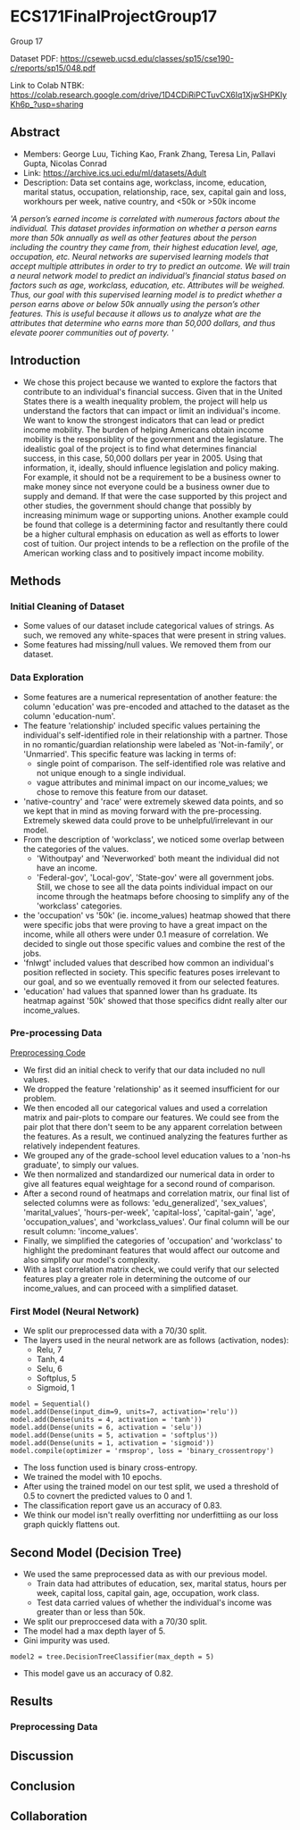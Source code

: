 # ECS171FinalProjectGroup17
Group 17

Dataset PDF: https://cseweb.ucsd.edu/classes/sp15/cse190-c/reports/sp15/048.pdf

Link to Colab NTBK: https://colab.research.google.com/drive/1D4CDiRiPCTuvCX6Iq1XjwSHPKIyKh6p_?usp=sharing 

## Abstract

- Members: George Luu, Tiching Kao, Frank Zhang, Teresa Lin, Pallavi Gupta, Nicolas Conrad
- Link: https://archive.ics.uci.edu/ml/datasets/Adult
- Description: Data set contains age, workclass, income, education, marital status, occupation, relationship, race, sex, capital gain and loss, workhours per week, native country, and <50k or >50k income


_'A person’s earned income is correlated with numerous factors about the individual. This dataset provides information on whether a person earns more than 50k annually as well as other features about the person including the country they came from, their highest education level, age, occupation, etc. Neural networks are supervised learning models that accept multiple attributes in order to try to predict an outcome. We will train a neural network model to predict an individual’s financial status based on factors such as age, workclass, education, etc. Attributes will be weighed. Thus, our goal with this supervised learning model is to predict whether a person earns above or below 50k annually using the person’s other features. This is useful because it allows us to analyze what are the attributes that determine who earns more than 50,000 dollars, and thus elevate poorer communities out of poverty. '_
## Introduction 
- We chose this project because we wanted to explore the factors that contribute to an individual's financial success. Given that in the United States there is a wealth inequality problem, the project will help us understand the factors that can impact or limit an individual's income. We want to know the strongest indicators that can lead or predict income mobility. The burden of helping Americans obtain income mobility is the responsiblity of the government and the legislature. The idealistic goal of the project is to find what determines financial success, in this case, 50,000 dollars per year in 2005. Using that information, it, ideally, should influence legislation and policy making. For example, it should not be a requirement to be a business owner to make money since not everyone could be a business owner due to supply and demand. If that were the case supported by this project and other studies, the government should change that possibly by increasing minimum wage or supporting unions. Another example could be found that college is a determining factor and resultantly there could be a higher cultural emphasis on education as well as efforts to lower cost of tuition. Our project intends to be a reflection on the profile of the American working class and to positively impact income mobility.
## Methods

### Initial Cleaning of Dataset

- Some values of our dataset include categorical values of strings. As such, we removed any white-spaces that were present in string values. 
- Some features had missing/null values. We removed them from our dataset.
### Data Exploration

- Some features are a numerical representation of another feature: the column 'education' was pre-encoded and attached to the dataset as the column 'education-­num'.
- The feature 'relationship' included specific values pertaining the individual's self-identified role in their relationship with a partner. Those in no romantic/guardian relationship were labeled as 'Not-in-family', or 'Unmarried'. This specific feature was lacking in terms of:
    - single point of comparison. The self-identified role was relative and not unique enough to a single individual.
    - vague attributes and minimal impact on our income_values; we chose to remove this feature from our dataset.
- 'native-country' and 'race' were extremely skewed data points, and so we kept that in mind as moving forward with the pre-processing. Extremely skewed data could prove to be unhelpful/irrelevant in our model.
- From the description of 'workclass', we noticed some overlap between the categories of the values. 
    - 'Without­pay' and 'Never­worked' both meant the individual did not have an income.
    - 'Federal-­gov', 'Local-­gov', 'State-­gov' were all government jobs.
    Still, we chose to see all the data points individual impact on our income through the heatmaps before choosing to simplify any of the 'workclass' categories.
- the 'occupation' vs '50k' (ie. income_values) heatmap showed that there were specific jobs that were proving to have a great impact on the income, while all others were under 0.1 measure of correlation. We decided to single out those specific values and combine the rest of the jobs. 
- 'fnlwgt' included values that described how common an individual's position reflected in society. This specific features poses irrelevant to our goal, and so we eventually removed it from our selected features. 
- 'education' had values that spanned lower than hs graduate. Its heatmap against '50k' showed that those specifics didnt really alter our income_values.
### Pre-processing Data

[Preprocessing Code](Preprocessing.ipynb)
- We first did an initial check to verify that our data included no null values.
- We dropped the feature 'relationship' as it seemed insufficient for our problem.
- We then encoded all our categorical values and used a correlation matrix and pair-plots to compare our features. We could see from the pair plot that there don't seem to be any apparent correlation between the features. As a result, we continued analyzing the features further as relatively independent features.
- We grouped any of the grade-school level education values to a 'non-hs graduate', to simply our values.
- We then normalized and standardized our numerical data in order to give all features equal weightage for a second round of comparison.
- After a second round of heatmaps and correlation matrix, our final list of selected columns were as follows: 'edu_generalized', 'sex_values', 'marital_values', 'hours-per-week', 'capital-loss', 'capital-gain', 'age', 'occupation_values', and 'workclass_values'. Our final column will be our result column: 'income_values'.
- Finally, we simplified the categories of 'occupation' and 'workclass' to highlight the predominant features that would affect our outcome and also simplify our model's complexity.
- With a last correlation matrix check, we could verify that our selected features play a greater role in determining the outcome of our income_values, and can proceed with a simplified dataset. 

### First Model (Neural Network)

- We split our preprocessed data with a 70/30 split.
- The layers used in the neural network are as follows (activation, nodes):
    - Relu, 7
    - Tanh, 4
    - Selu, 6
    - Softplus, 5
    - Sigmoid, 1
```
model = Sequential()
model.add(Dense(input_dim=9, units=7, activation='relu'))
model.add(Dense(units = 4, activation = 'tanh'))
model.add(Dense(units = 6, activation = 'selu'))
model.add(Dense(units = 5, activation = 'softplus'))
model.add(Dense(units = 1, activation = 'sigmoid'))
model.compile(optimizer = 'rmsprop', loss = 'binary_crossentropy')
```
- The loss function used is binary cross-entropy.
- We trained the model with 10 epochs.
- After using the trained model on our test split, we used a threshold of 0.5 to covnert the predicted values to 0 and 1.
- The classification report gave us an accuracy of 0.83.
- We think our model isn't really overfitting nor underfittiing as our loss graph quickly flattens out.

## Second Model (Decision Tree)
- We used the same preprocessed data as with our previous model.
	- Train data had attributes of education, sex, marital status, hours per week, capital loss, capital gain, age, occupation, work class.
	- Test data carried values of whether the individual's income was greater than or less than 50k.
- We split our preproccesed data with a 70/30 split.
- The model had a max depth layer of 5.
- Gini impurity was used.
```
model2 = tree.DecisionTreeClassifier(max_depth = 5)
```
- This model gave us an accuracy of 0.82.
## Results

### Preprocessing Data


## Discussion

## Conclusion

## Collaboration
